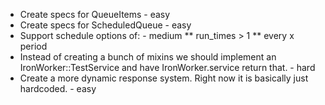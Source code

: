 * Create specs for QueueItems - easy
* Create specs for ScheduledQueue - easy
* Support schedule options of: - medium
** run_times > 1
** every x period
* Instead of creating a bunch of mixins we should implement an IronWorker::TestService and have IronWorker.service return that. - hard
* Create a more dynamic response system. Right now it is basically just hardcoded. - easy
